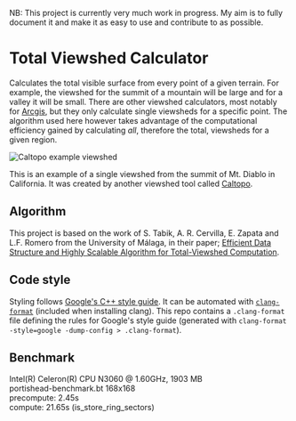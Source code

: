 NB: This project is currently very much work in progress. My aim is to fully document it and make it as easy to use and contribute to as possible.

# Total Viewshed Calculator
Calculates the total visible surface from every point of a given terrain. For example, the viewshed for the summit of a mountain will be large and for a valley it will be small. There are other viewshed calculators, most notably for [Arcgis](http://pro.arcgis.com/en/pro-app/tool-reference/3d-analyst/viewshed.htm<Paste>), but they only calculate single viewsheds for a specific point. The algorithm used here however takes advantage of the computational efficiency gained by calculating *all*, therefore the total, viewsheds for a given region.

![Caltopo example viewshed](https://2.bp.blogspot.com/-wgkILUyFc7g/UZa6igZWQ0I/AAAAAAAAAJc/URPpKFTpVxM/s1600/Screen+shot+2013-05-17+at+3.09.13+PM.png)

This is an example of a single viewshed from the summit of Mt. Diablo in California. It was created by another viewshed tool called [Caltopo](https://caltopo.com).

## Algorithm
This project is based on the work of S. Tabik, A. R. Cervilla, E. Zapata and L.F. Romero from the University of Málaga, in their paper; [Efficient Data Structure and Highly Scalable Algorithm for Total-Viewshed Computation](www.ac.uma.es/~siham/STARS.pdf).

## Code style
Styling follows [Google's C++ style guide](https://google.github.io/styleguide/cppguide.html).
It can be automated with [`clang-format`](https://clang.llvm.org/docs/ClangFormat.html) (included when installing clang). This repo contains a `.clang-format` file defining the rules for Google's style guide (generated with `clang-format -style=google -dump-config > .clang-format`).

## Benchmark
Intel(R) Celeron(R) CPU  N3060  @ 1.60GHz, 1903 MB   
portishead-benchmark.bt 168x168   
precompute: 2.45s   
compute: 21.65s (is_store_ring_sectors)   

